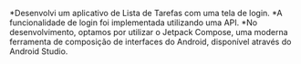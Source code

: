 *Desenvolvi um aplicativo de Lista de Tarefas com uma tela de login. 
*A funcionalidade de login foi implementada utilizando uma API.
*No desenvolvimento, optamos por utilizar o Jetpack Compose, uma moderna ferramenta de composição de interfaces do Android, disponível através do Android Studio.
